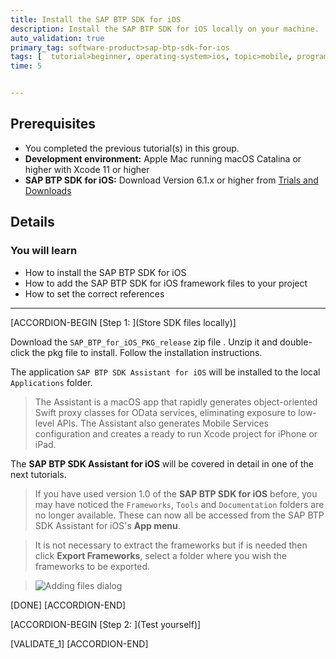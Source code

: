 ```yaml
---
title: Install the SAP BTP SDK for iOS
description: Install the SAP BTP SDK for iOS locally on your machine.
auto_validation: true
primary_tag: software-product>sap-btp-sdk-for-ios
tags: [  tutorial>beginner, operating-system>ios, topic>mobile, programming-tool>odata, software-product>sap-business-technology-platform, software-product>sap-mobile-services]
time: 5


---
```


## Prerequisites   

- You completed the previous tutorial(s) in this group.
- **Development environment:** Apple Mac running macOS Catalina or higher with Xcode 11 or higher
- **SAP BTP SDK for iOS:** Download Version 6.1.x or higher from [Trials and Downloads](https://developers.sap.com/trials-downloads.html?search=sdk%20for%20ios)

## Details

### You will learn  

- How to install the SAP BTP SDK for iOS
- How to add the SAP BTP SDK for iOS framework files to your project
- How to set the correct references

---

[ACCORDION-BEGIN [Step 1: ](Store SDK files locally)]

Download the `SAP_BTP_for_iOS_PKG_release` zip file . Unzip it and double-click the pkg file to install. Follow the installation instructions.

The application `SAP BTP SDK Assistant for iOS`  will be installed to the local `Applications` folder.

> The Assistant is a macOS app that rapidly generates object-oriented Swift proxy classes for OData services, eliminating exposure to low-level APIs. The Assistant also generates Mobile Services configuration and creates a ready to run Xcode project for iPhone or iPad.

The **SAP BTP SDK Assistant for iOS** will be covered in detail in one of the next tutorials.

>If you have used version 1.0 of the **SAP BTP SDK for iOS** before, you may have noticed the `Frameworks`, `Tools` and `Documentation` folders are no longer available. These can now all be accessed from the SAP BTP SDK Assistant for iOS's **App menu**.

>It is not necessary to extract the frameworks but if is needed then click **Export Frameworks**, select a folder where you wish the frameworks to be exported.

> ![Adding files dialog](fiori-ios-hcpms-install-sdk-02.png)

[DONE]
[ACCORDION-END]

[ACCORDION-BEGIN [Step 2: ](Test yourself)]

[VALIDATE_1]
[ACCORDION-END]
